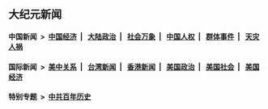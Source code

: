 ## 大纪元新闻

#### 中国新闻 &nbsp;>&nbsp; [中国经济](indexes/ncid283/README.md?06030845) &nbsp;| &nbsp; [大陆政治](indexes/ncid277/README.md?06030845) &nbsp;| &nbsp; [社会万象](indexes/ncid282/README.md?06030845) &nbsp;| &nbsp; [中国人权](indexes/ncid278/README.md?06030845) &nbsp;| &nbsp; [群体事件](indexes/ncid279/README.md?06030845) &nbsp;| &nbsp; [天灾人祸](indexes/ncid280/README.md?06030845)

#### 国际新闻 &nbsp;>&nbsp; [美中关系](indexes/nf1412576/README.md?06030845) &nbsp;| &nbsp; [台湾新闻](indexes/ncid1349361/README.md?06030845) &nbsp;| &nbsp; [香港新闻](indexes/ncid1349362/README.md?06030845) &nbsp;| &nbsp; [美国政治](indexes/ncid1078159/README.md?06030845) &nbsp;| &nbsp; [美国社会](indexes/ncid1078160/README.md?06030845) &nbsp;| &nbsp; [美国经济](indexes/ncid1078158/README.md?06030845)

#### 特别专题 &nbsp;>&nbsp; [中共百年历史](https://github.com/epoch-news/epoch-special/blob/master/README.md?06030845)  

